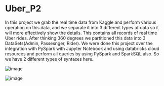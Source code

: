 # Uber_P2

In this project we grab the real time data from Kaggle and perform various operation on this data, and we separate it  into 3 different types of data so it will more effectively show the details. This contains all records of real time Uber rides.
After thinking 360 degrees we partitioned this data into 3 DataSets(Admin, Passesnger, Rider).
We were done this project over the integration with PySpark with Jupyter Notebook and using databricks cloud resources and perform all queries by using PySpark and SparkSQL also.
So we have 2 different types of syntaxes here.


![image](https://user-images.githubusercontent.com/52343801/132662928-3a36f918-47ce-459c-bb7a-c254f30abe1e.png)




![image](https://user-images.githubusercontent.com/52343801/132662993-af9a66a2-d2dd-4e5e-a05e-c6b9444d3529.png)

